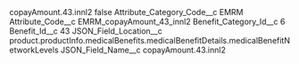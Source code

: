 <?xml version="1.0" encoding="UTF-8"?>
<CustomMetadata xmlns="http://soap.sforce.com/2006/04/metadata" xmlns:xsi="http://www.w3.org/2001/XMLSchema-instance" xmlns:xsd="http://www.w3.org/2001/XMLSchema">
    <label>copayAmount.43.innl2</label>
    <protected>false</protected>
    <values>
        <field>Attribute_Category_Code__c</field>
        <value xsi:type="xsd:string">EMRM</value>
    </values>
    <values>
        <field>Attribute_Code__c</field>
        <value xsi:type="xsd:string">EMRM_copayAmount_43_innl2</value>
    </values>
    <values>
        <field>Benefit_Category_Id__c</field>
        <value xsi:type="xsd:string">6</value>
    </values>
    <values>
        <field>Benefit_Id__c</field>
        <value xsi:type="xsd:string">43</value>
    </values>
    <values>
        <field>JSON_Field_Location__c</field>
        <value xsi:type="xsd:string">product.productInfo.medicalBenefits.medicalBenefitDetails.medicalBenefitNetworkLevels</value>
    </values>
    <values>
        <field>JSON_Field_Name__c</field>
        <value xsi:type="xsd:string">copayAmount.43.innl2</value>
    </values>
</CustomMetadata>
